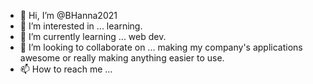 - 👋 Hi, I’m @BHanna2021
- 👀 I’m interested in ... learning.
- 🌱 I’m currently learning ... web dev.
- 💞️ I’m looking to collaborate on ... making my company's applications awesome or really making anything easier to use.
- 📫 How to reach me ...

<!---
BHanna2021/BHanna2021 is a ✨ special ✨ repository because its `README.md` (this file) appears on your GitHub profile.
You can click the Preview link to take a look at your changes.
--->
